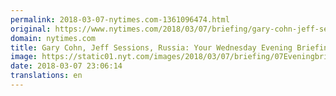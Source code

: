 ```yaml
---
permalink: 2018-03-07-nytimes.com-1361096474.html
original: https://www.nytimes.com/2018/03/07/briefing/gary-cohn-jeff-sessions-russia.html?partner=rss&amp;emc=rss
domain: nytimes.com
title: Gary Cohn, Jeff Sessions, Russia: Your Wednesday Evening Briefing
image: https://static01.nyt.com/images/2018/03/07/briefing/07Eveningbriefing-promo/07Eveningbriefing-promo-mediumThreeByTwo440.jpg
date: 2018-03-07 23:06:14
translations: en
---
```


